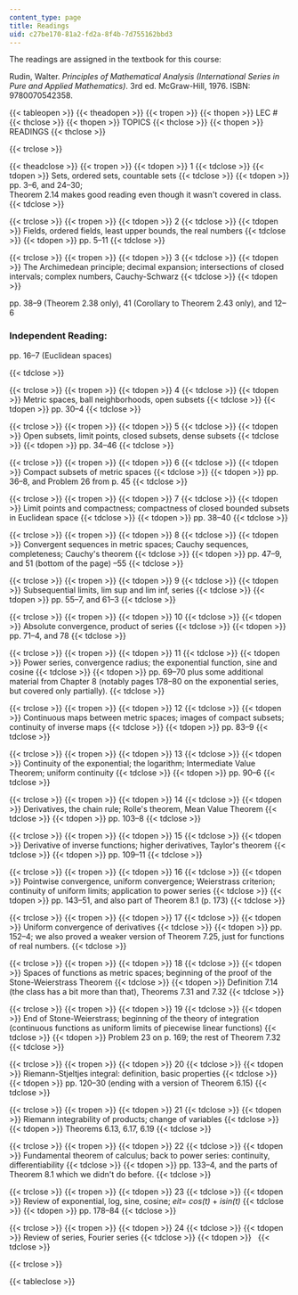 ```yaml
---
content_type: page
title: Readings
uid: c27be170-81a2-fd2a-8f4b-7d755162bbd3
---
```


The readings are assigned in the textbook for this course:

Rudin, Walter. _Principles of Mathematical Analysis (International Series in Pure and Applied Mathematics)_. 3rd ed. McGraw-Hill, 1976. ISBN: 9780070542358.

{{< tableopen >}}
{{< theadopen >}}
{{< tropen >}}
{{< thopen >}}
LEC #
{{< thclose >}}
{{< thopen >}}
TOPICS
{{< thclose >}}
{{< thopen >}}
READINGS
{{< thclose >}}

{{< trclose >}}

{{< theadclose >}}
{{< tropen >}}
{{< tdopen >}}
1
{{< tdclose >}}
{{< tdopen >}}
Sets, ordered sets, countable sets
{{< tdclose >}}
{{< tdopen >}}
pp. 3–6, and 24–30;  
Theorem 2.14 makes good reading even though it wasn't covered in class.
{{< tdclose >}}

{{< trclose >}}
{{< tropen >}}
{{< tdopen >}}
2
{{< tdclose >}}
{{< tdopen >}}
Fields, ordered fields, least upper bounds, the real numbers
{{< tdclose >}}
{{< tdopen >}}
pp. 5–11
{{< tdclose >}}

{{< trclose >}}
{{< tropen >}}
{{< tdopen >}}
3
{{< tdclose >}}
{{< tdopen >}}
The Archimedean principle; decimal expansion; intersections of closed intervals; complex numbers, Cauchy-Schwarz
{{< tdclose >}}
{{< tdopen >}}


pp. 38–9 (Theorem 2.38 only), 41 (Corollary to Theorem 2.43 only), and 12–6

### Independent Reading:

pp. 16–7 (Euclidean spaces)


{{< tdclose >}}

{{< trclose >}}
{{< tropen >}}
{{< tdopen >}}
4
{{< tdclose >}}
{{< tdopen >}}
Metric spaces, ball neighborhoods, open subsets
{{< tdclose >}}
{{< tdopen >}}
pp. 30–4
{{< tdclose >}}

{{< trclose >}}
{{< tropen >}}
{{< tdopen >}}
5
{{< tdclose >}}
{{< tdopen >}}
Open subsets, limit points, closed subsets, dense subsets
{{< tdclose >}}
{{< tdopen >}}
pp. 34–46
{{< tdclose >}}

{{< trclose >}}
{{< tropen >}}
{{< tdopen >}}
6
{{< tdclose >}}
{{< tdopen >}}
Compact subsets of metric spaces
{{< tdclose >}}
{{< tdopen >}}
pp. 36–8, and Problem 26 from p. 45
{{< tdclose >}}

{{< trclose >}}
{{< tropen >}}
{{< tdopen >}}
7
{{< tdclose >}}
{{< tdopen >}}
Limit points and compactness; compactness of closed bounded subsets in Euclidean space
{{< tdclose >}}
{{< tdopen >}}
pp. 38–40
{{< tdclose >}}

{{< trclose >}}
{{< tropen >}}
{{< tdopen >}}
8
{{< tdclose >}}
{{< tdopen >}}
Convergent sequences in metric spaces; Cauchy sequences, completeness; Cauchy's theorem
{{< tdclose >}}
{{< tdopen >}}
pp. 47–9, and 51 (bottom of the page) –55
{{< tdclose >}}

{{< trclose >}}
{{< tropen >}}
{{< tdopen >}}
9
{{< tdclose >}}
{{< tdopen >}}
Subsequential limits, lim sup and lim inf, series
{{< tdclose >}}
{{< tdopen >}}
pp. 55–7, and 61–3
{{< tdclose >}}

{{< trclose >}}
{{< tropen >}}
{{< tdopen >}}
10
{{< tdclose >}}
{{< tdopen >}}
Absolute convergence, product of series
{{< tdclose >}}
{{< tdopen >}}
pp. 71–4, and 78
{{< tdclose >}}

{{< trclose >}}
{{< tropen >}}
{{< tdopen >}}
11
{{< tdclose >}}
{{< tdopen >}}
Power series, convergence radius; the exponential function, sine and cosine
{{< tdclose >}}
{{< tdopen >}}
pp. 69–70 plus some additional material from Chapter 8 (notably pages 178–80 on the exponential series, but covered only partially).
{{< tdclose >}}

{{< trclose >}}
{{< tropen >}}
{{< tdopen >}}
12
{{< tdclose >}}
{{< tdopen >}}
Continuous maps between metric spaces; images of compact subsets; continuity of inverse maps
{{< tdclose >}}
{{< tdopen >}}
pp. 83–9
{{< tdclose >}}

{{< trclose >}}
{{< tropen >}}
{{< tdopen >}}
13
{{< tdclose >}}
{{< tdopen >}}
Continuity of the exponential; the logarithm; Intermediate Value Theorem; uniform continuity
{{< tdclose >}}
{{< tdopen >}}
pp. 90–6
{{< tdclose >}}

{{< trclose >}}
{{< tropen >}}
{{< tdopen >}}
14
{{< tdclose >}}
{{< tdopen >}}
Derivatives, the chain rule; Rolle's theorem, Mean Value Theorem
{{< tdclose >}}
{{< tdopen >}}
pp. 103–8
{{< tdclose >}}

{{< trclose >}}
{{< tropen >}}
{{< tdopen >}}
15
{{< tdclose >}}
{{< tdopen >}}
Derivative of inverse functions; higher derivatives, Taylor's theorem
{{< tdclose >}}
{{< tdopen >}}
pp. 109–11
{{< tdclose >}}

{{< trclose >}}
{{< tropen >}}
{{< tdopen >}}
16
{{< tdclose >}}
{{< tdopen >}}
Pointwise convergence, uniform convergence; Weierstrass criterion; continuity of uniform limits; application to power series
{{< tdclose >}}
{{< tdopen >}}
pp. 143–51, and also part of Theorem 8.1 (p. 173)
{{< tdclose >}}

{{< trclose >}}
{{< tropen >}}
{{< tdopen >}}
17
{{< tdclose >}}
{{< tdopen >}}
Uniform convergence of derivatives
{{< tdclose >}}
{{< tdopen >}}
pp. 152–4; we also proved a weaker version of Theorem 7.25, just for functions of real numbers.
{{< tdclose >}}

{{< trclose >}}
{{< tropen >}}
{{< tdopen >}}
18
{{< tdclose >}}
{{< tdopen >}}
Spaces of functions as metric spaces; beginning of the proof of the Stone-Weierstrass Theorem
{{< tdclose >}}
{{< tdopen >}}
Definition 7.14 (the class has a bit more than that), Theorems 7.31 and 7.32
{{< tdclose >}}

{{< trclose >}}
{{< tropen >}}
{{< tdopen >}}
19
{{< tdclose >}}
{{< tdopen >}}
End of Stone-Weierstrass; beginning of the theory of integration (continuous functions as uniform limits of piecewise linear functions)
{{< tdclose >}}
{{< tdopen >}}
Problem 23 on p. 169; the rest of Theorem 7.32
{{< tdclose >}}

{{< trclose >}}
{{< tropen >}}
{{< tdopen >}}
20
{{< tdclose >}}
{{< tdopen >}}
Riemann-Stjeltjes integral: definition, basic properties
{{< tdclose >}}
{{< tdopen >}}
pp. 120–30 (ending with a version of Theorem 6.15)
{{< tdclose >}}

{{< trclose >}}
{{< tropen >}}
{{< tdopen >}}
21
{{< tdclose >}}
{{< tdopen >}}
Riemann integrability of products; change of variables
{{< tdclose >}}
{{< tdopen >}}
Theorems 6.13, 6.17, 6.19
{{< tdclose >}}

{{< trclose >}}
{{< tropen >}}
{{< tdopen >}}
22
{{< tdclose >}}
{{< tdopen >}}
Fundamental theorem of calculus; back to power series: continuity, differentiability
{{< tdclose >}}
{{< tdopen >}}
pp. 133–4, and the parts of Theorem 8.1 which we didn't do before.
{{< tdclose >}}

{{< trclose >}}
{{< tropen >}}
{{< tdopen >}}
23
{{< tdclose >}}
{{< tdopen >}}
Review of exponential, log, sine, cosine; _eit\= cos(t)_ + _isin(t)_
{{< tdclose >}}
{{< tdopen >}}
pp. 178–84
{{< tdclose >}}

{{< trclose >}}
{{< tropen >}}
{{< tdopen >}}
24
{{< tdclose >}}
{{< tdopen >}}
Review of series, Fourier series
{{< tdclose >}}
{{< tdopen >}}
 
{{< tdclose >}}

{{< trclose >}}

{{< tableclose >}}